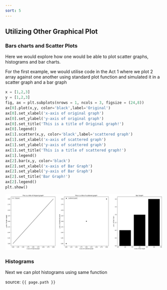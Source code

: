 ```yaml
---
sort: 5
---
```

## Utilizing Other Graphical Plot
### Bars charts and Scatter Plots
Here we would explore how one would be able to plot scatter graphs, histograms and bar charts.

For the first example, we would utilise code in the Act 1 where we plot 2 array against one another using standard plot function and simulated it in a scatter graph and a bar graph

```python
x = [1,2,3]
y = [1,2,3]
fig, ax = plt.subplots(nrows = 1, ncols = 3, figsize = (24,8))
ax[0].plot(x,y, color='black',label='Original')
ax[0].set_xlabel('x-axis of original graph')
ax[0].set_ylabel('y-axis of original graph')
ax[0].set_title('This is a title of Original graph!')
ax[0].legend()
ax[1].scatter(x,y, color='black',label='scattered graph')
ax[1].set_xlabel('x-axis of scattered graph')
ax[1].set_ylabel('y-axis of scattered graph')
ax[1].set_title('This is a title of scattered graph!')
ax[1].legend()
ax[2].bar(x,y, color='black')
ax[2].set_xlabel('x-axis of Bar Graph')
ax[2].set_ylabel('y-axis of Bar Graph')
ax[2].set_title('Bar Graph!')
ax[2].legend()
plt.show()
```
![WorkshopImage13](https://raw.githubusercontent.com/darren1998s/darren1998s.github.io/main/assets/images/tfi/basics%20plt/workshop13.png)

### Histograms
Next we can plot histograms using same function


source: `{{ page.path }}`

